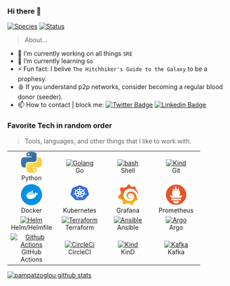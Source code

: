 ### Hi there 👋

[![Species](https://img.shields.io/badge/Species-Homo_sapiens-success?style=flat-square&logo=mailchimp&logoColor=white)](https://en.wikipedia.org/wiki/Homo_sapiens)
[![Status](https://img.shields.io/badge/Status-Stable-success?style=flat-square&logo=gravatar&logoColor=white)](https://en.wikipedia.org/wiki/Life)
> About...
- 🔭    I’m currently working on all things `SRE`
- 🌱    I’m currently learning `Go`
- ⚡    Fun fact: I belive `The Hitchhiker's Guide to the Galaxy` to be a prophesy.
- 🩸    If you understand p2p networks, consider becoming a regular blood donor (seeder).
- 📫    How to contact | block me: [![Twitter Badge](https://img.shields.io/badge/-@pampatzoglou-1ca0f1?style=flat-square&labelColor=1ca0f1&logo=twitter&logoColor=white&link=https://twitter.com/pampatzoglou)](https://twitter.com/pampatzoglou) [![Linkedin Badge](https://img.shields.io/badge/-pampatzoglou-blue?style=flat-square&logo=Linkedin&logoColor=white&link=https://www.linkedin.com/in/pampatzoglou/)](https://www.linkedin.com/in/pampatzoglou/)
### Favorite Tech in random order

> Tools, languages, and other things that I like to work with.

<table>
  <tr>
    <td align="center" width="96">
      <a href="#favorite-tech-in-random-order">
        <img src="https://raw.githubusercontent.com/pampatzoglou/pampatzoglou/main/resources/python.svg" width="48" height="48" alt="Python" />
      </a>
      <br>Python
    </td>
    <td align="center" width="96">
      <a href="#favorite-tech-in-random-order">
        <img src="https://img.icons8.com/color/480/golang.png" width="48" height="48" alt="Golang" />
      </a>
      <br>Go
    </td>
    <td align="center" width="96">
      <a href="#favorite-tech-in-random-order">
        <img src="https://cdn4.iconfinder.com/data/icons/small-n-flat/24/terminal-512.png" width="58" height="58" alt="bash" />
      </a>
      <br>Shell
    </td>
    <td align="center" width="96">
      <a href="#favorite-tech-in-random-order" >
        <img src="https://upload.wikimedia.org/wikipedia/commons/thumb/3/3f/Git_icon.svg/1200px-Git_icon.svg.png" width="48" height="48" alt="Kind" />
      </a>
      <br>Git
    </td>
  </tr>
  <tr>
    <td align="center" width="96"> 
      <a href="#favorite-tech-in-random-order" >
        <img src="https://raw.githubusercontent.com/pampatzoglou/pampatzoglou/main/resources/docker.svg" width="48" height="48" alt="Docker" />
      </a>
      <br>Docker
    </td>
    <td align="center" width="96">
      <a href="#favorite-tech-in-random-order" >
        <img src="https://raw.githubusercontent.com/cncf/artwork/master/projects/kubernetes/icon/color/kubernetes-icon-color.svg" width="48" height="48" alt="Kubernetes" />
      </a>
      <br>Kubernetes
    </td>
    <td align="center" width="96">
      <a href="#favorite-tech-in-random-order" >
        <img src="https://raw.githubusercontent.com/grafana/grafana/master/public/img/grafana_icon.svg" width="48" height="48" alt="Grafana" />
      </a>
      <br>Grafana
    </td>
    <td align="center" width="96">
      <a href="#favorite-tech-in-random-order" >
        <img src="https://raw.githubusercontent.com/cncf/artwork/master/projects/prometheus/icon/color/prometheus-icon-color.svg" width="48" height="48" alt="Prometheus" />
      </a>
      <br>Prometheus
    </td>
  </tr>
  <tr>
    <td align="center" width="96"> 
      <a href="#favorite-tech-in-random-order" >
        <img src="https://cncf-branding.netlify.app/img/projects/helm/icon/color/helm-icon-color.svg" width="48" height="48" alt="Helm" />
      </a>
      <br>Helm/Helmfile
    </td>
    <td align="center" width="96">
      <a href="#favorite-tech-in-random-order" >
        <img src="https://user-images.githubusercontent.com/31406378/108641411-f9374f00-7496-11eb-82a7-0fa2a9cc5f93.png" width="48" height="48" alt="Terraform" />
      </a>
      <br>Terraform
    </td>
    <td align="center" width="96">
      <a href="#favorite-tech-in-random-order" >
        <img src="https://upload.wikimedia.org/wikipedia/commons/thumb/2/24/Ansible_logo.svg/1664px-Ansible_logo.svg.png" width="48" height="48" alt="Ansible" />
      </a>
      <br>Ansible
    </td>
    <td align="center" width="96">
      <a href="#favorite-tech-in-random-order" >
        <img src="https://cncf-branding.netlify.app/img/projects/argo/icon/color/argo-icon-color.svg" width="48" height="48" alt="Argo" />
      </a>
      <br>Argo
    </td>
  </tr>
  <tr>
    <td align="center" width="96"> 
      <a href="#favorite-tech-in-random-order" >
        <img src="https://david.gardiner.net.au/assets/2021/07/github-actions-logo.png" width="48" height="48" alt="Github Actions" />
      </a>
      <br>GitHub Actions
    </td>
    <td align="center" width="96">
      <a href="#favorite-tech-in-random-order" >
        <img src="https://upload.wikimedia.org/wikipedia/commons/thumb/8/82/Circleci-icon-logo.svg/1200px-Circleci-icon-logo.svg.png" width="48" height="48" alt="CircleCi" />
      </a>
      <br>CircleCI
    <td align="center" width="96">
      <a href="#favorite-tech-in-random-order" >
        <img src="https://raw.githubusercontent.com/kubernetes-sigs/kind/main/logo/logo.svg" width="48" height="48" alt="Kind" />
      </a>
      <br>KinD
    </td>
    <td align="center" width="96">
      <a href="#favorite-tech-in-random-order">
        <img src="https://cncf-branding.netlify.app/img/projects/strimzi/stacked/color/strimzi-stacked-color.svg" width="48" height="48" alt="Kafka" />
      </a>
      <br>Kafka
    </td>
  </tr>
</table>


[![pampatzoglou github stats](https://github-readme-stats.vercel.app/api?username=pampatzoglou&show_icons=true)](https://github.com/pampatzoglou/pampatzoglou)

<a href="https://skyline.github.com/pampatzoglou/2022" title="2022 GitHub Skyline"></a>
